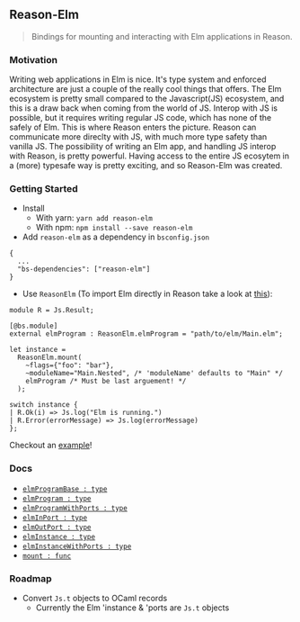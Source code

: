 ## Reason-Elm
> Bindings for mounting and interacting with Elm applications in Reason.

### Motivation
Writing web applications in Elm is nice. It's type system and enforced architecture
are just a couple of the really cool things that offers. The Elm ecosystem is
pretty small compared to the Javascript(JS) ecosystem, and this is a draw back
when coming from the world of JS. Interop with JS is possible, but it requires
writing regular JS code, which has none of the safely of Elm. This is where Reason
enters the picture. Reason can communicate more direclty with JS, with much more
type safety than vanilla JS. The possibility of writing an Elm app, and handling
JS interop with Reason, is pretty powerful. Having access to the entire JS
ecosytem in a (more) typesafe way is pretty exciting, and so Reason-Elm was created.

### Getting Started
* Install
  * With yarn: `yarn add reason-elm`
  * With npm: `npm install --save reason-elm`
* Add `reason-elm` as a dependency in `bsconfig.json`
```
{
  ...
  "bs-dependencies": ["reason-elm"]
}
```

* Use `ReasonElm` (To import Elm directly in Reason take a look at [this](https://github.com/jaredramirez/reason-elm-example)):
```
module R = Js.Result;

[@bs.module]
external elmProgram : ReasonElm.elmProgram = "path/to/elm/Main.elm";

let instance =
  ReasonElm.mount(
    ~flags={"foo": "bar"},
    ~moduleName="Main.Nested", /* 'moduleName' defaults to "Main" */
    elmProgram /* Must be last arguement! */
  );

switch instance {
| R.Ok(i) => Js.log("Elm is running.")
| R.Error(errorMessage) => Js.log(errorMessage)
};
```

Checkout an [example](https://github.com/jaredramirez/reason-elm-example)!

### Docs
* [`elmProgramBase : type`](DOCS.md#elmProgramBase)
* [`elmProgram : type`](DOCS.md#elmProgram)
* [`elmProgramWithPorts : type`](DOCS.md#elmProgramWithPorts)
* [`elmInPort : type`](DOCS.md#elmInPort)
* [`elmOutPort : type`](DOCS.md#elmOutPort)
* [`elmInstance : type`](DOCS.md#elmInstance)
* [`elmInstanceWithPorts : type`](DOCS.md#elmInstanceWithPorts)
* [`mount : func`](DOCS.md#mount)

### Roadmap
* Convert `Js.t` objects to OCaml records
  * Currently the Elm 'instance & 'ports are `Js.t` objects

